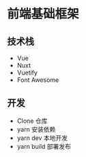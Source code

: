 # 前端基础框架

## 技术栈

* Vue
* Nuxt
* Vuetify
* Font Awesome

## 开发

* Clone 仓库
* yarn 安装依赖
* yarn dev 本地开发
* yarn build 部署发布
